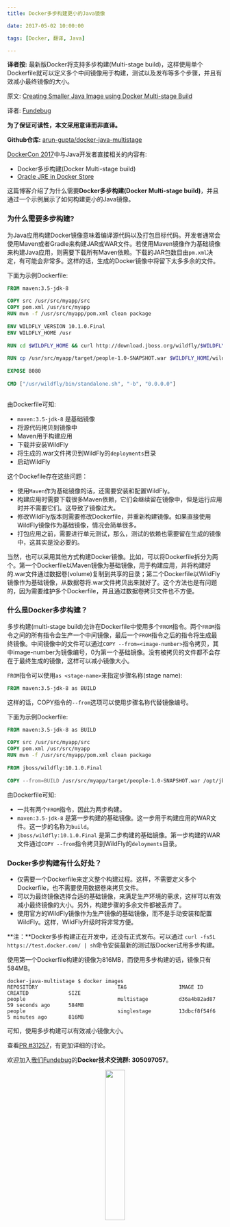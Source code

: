 ```yaml
---
title: Docker多步构建更小的Java镜像

date: 2017-05-02 10:00:00

tags: [Docker, 翻译, Java]

---
```


**译者按:** 最新版Docker将支持多步构建(Multi-stage build)，这样使用单个Dockerfile就可以定义多个中间镜像用于构建，测试以及发布等多个步骤，并且有效减小最终镜像的大小。

<!-- more -->

原文: [Creating Smaller Java Image using Docker Multi-stage Build](http://blog.arungupta.me/smaller-java-image-docker-multi-stage-build/)

译者: [Fundebug](https://fundebug.com/)

**为了保证可读性，本文采用意译而非直译。**

**Github仓库:** [arun-gupta/docker-java-multistage](https://github.com/arun-gupta/docker-java-multistage)

[DockerCon 2017](http://2017.dockercon.com/)中与Java开发者直接相关的内容有:

- Docker多步构建(Docker Multi-stage build)
- [Oracle JRE in Docker Store](https://blogs.oracle.com/developers/official-docker-image-for-oracle-java-and-the-openjdk-roadmap-for-containers)

这篇博客介绍了为什么需要**Docker多步构建(Docker Multi-stage build)**，并且通过一个示例展示了如何构建更小的Java镜像。


### 为什么需要多步构建?

为Java应用构建Docker镜像意味着编译源代码以及打包目标代码。开发者通常会使用Maven或者Gradle来构建JAR或WAR文件。若使用Maven镜像作为基础镜像来构建Java应用，则需要下载所有Maven依赖。下载的JAR包数目由`pm.xml`决定，有可能会非常多。这样的话，生成的Docker镜像中将留下太多多余的文件。

下面为示例Dockerfile:

```dockerfile
FROM maven:3.5-jdk-8
 
COPY src /usr/src/myapp/src
COPY pom.xml /usr/src/myapp
RUN mvn -f /usr/src/myapp/pom.xml clean package
 
ENV WILDFLY_VERSION 10.1.0.Final
ENV WILDFLY_HOME /usr
 
RUN cd $WILDFLY_HOME && curl http://download.jboss.org/wildfly/$WILDFLY_VERSION/wildfly-$WILDFLY_VERSION.tar.gz | tar zx && mv $WILDFLY_HOME/wildfly-$WILDFLY_VERSION $WILDFLY_HOME/wildfly
 
RUN cp /usr/src/myapp/target/people-1.0-SNAPSHOT.war $WILDFLY_HOME/wildfly/standalone/deployments/people.war
 
EXPOSE 8080
 
CMD ["/usr/wildfly/bin/standalone.sh", "-b", "0.0.0.0"]
 
```

由Dockerfile可知:

- `maven:3.5-jdk-8` 是基础镜像
- 将源代码拷贝到镜像中
- Maven用于构建应用
- 下载并安装WildFly
- 将生成的.war文件拷贝到WildFly的`deployments`目录
- 启动WildFly

这个Dockefile存在这些问题：

- 使用`Maven`作为基础镜像的话，还需要安装和配置WildFly。
- 构建应用时需要下载很多Maven依赖，它们会继续留在镜像中，但是运行应用时并不需要它们。这导致了镜像过大。
- 修改WildFly版本则需要修改Dockerfile，并重新构建镜像。如果直接使用WildFly镜像作为基础镜像，情况会简单很多。
- 打包应用之前，需要进行单元测试，那么，测试的依赖也需要留在生成的镜像中，这其实是没必要的。

当然，也可以采用其他方式构建Docker镜像。比如，可以将Dockerfile拆分为两个。第一个Dockerfile以Maven镜像为基础镜像，用于构建应用，并将构建好的.war文件通过数据卷(volume)复制到共享的目录；第二个Dockerfile以WildFly镜像作为基础镜像，从数据卷将.war文件拷贝出来就好了。这个方法也是有问题的，因为需要维护多个Dockerfile，并且通过数据卷拷贝文件也不方便。

### 什么是Docker多步构建？

多步构建(multi-stage build)允许在Dockerfile中使用多个`FROM`指令。两个`FROM`指令之间的所有指令会生产一个中间镜像，最后一个`FROM`指令之后的指令将生成最终镜像。中间镜像中的文件可以通过`COPY --from=<image-number>`指令拷贝，其中image-number为镜像编号，0为第一个基础镜像。没有被拷贝的文件都不会存在于最终生成的镜像，这样可以减小镜像大小。

`FROM`指令可以使用`as <stage-name>`来指定步骤名称(stage name):

```Dockerfile
FROM maven:3.5-jdk-8 as BUILD
```

这样的话，COPY指令的`--from`选项可以使用步骤名称代替镜像编号。

下面为示例Dockerfile:

```Dockerfile
FROM maven:3.5-jdk-8 as BUILD
 
COPY src /usr/src/myapp/src
COPY pom.xml /usr/src/myapp
RUN mvn -f /usr/src/myapp/pom.xml clean package
 
FROM jboss/wildfly:10.1.0.Final
 
COPY --from=BUILD /usr/src/myapp/target/people-1.0-SNAPSHOT.war /opt/jboss/wildfly/standalone/deployments/people.war
```

由Dockerfile可知:

- 一共有两个`FROM`指令，因此为两步构建。
- `maven:3.5-jdk-8` 是第一步构建的基础镜像。这一步用于构建应用的WAR文件。这一步的名称为`build`。
- `jboss/wildfly:10.1.0.Final` 是第二步构建的基础镜像。第一步构建的WAR文件通过`COPY --from`指令拷贝到WildFly的`deloyments`目录。

### Docker多步构建有什么好处？

- 仅需要一个Dockerfile来定义整个构建过程。这样，不需要定义多个Dockerfile，也不需要使用数据卷来拷贝文件。
- 可以为最终镜像选择合适的基础镜像，来满足生产环境的需求，这样可以有效减小最终镜像的大小。另外，构建步骤的多余文件都被丢弃了。
- 使用官方的WildFly镜像作为生产镜像的基础镜像，而不是手动安装和配置WildFly。这样，WildFly升级时将非常方便。

**注：**Docker多步构建正在开发中，还没有正式发布。可以通过 `curl -fsSL https://test.docker.com/ | sh`命令安装最新的测试版Docker试用多步构建。

使用第一个Dockerfile构建的镜像为816MB，而使用多步构建的话，镜像只有584MB。

```shell
docker-java-multistage $ docker images
REPOSITORY                          TAG                 IMAGE ID            CREATED             SIZE
people                              multistage          d36a4b82ad87        59 seconds ago      584MB
people                              singlestage         13dbcf8f54f6        5 minutes ago       816MB
```

可知，使用多步构建可以有效减小镜像大小。

查看[PR #31257](https://github.com/moby/moby/pull/31257)，有更加详细的讨论。

欢迎加入[我们Fundebug](https://fundebug.com/)的**Docker技术交流群: 305097057**。

<div style="text-align: center;">
<img style="width:30%;" src="http://opu5mq5tf.bkt.clouddn.com/qq_docker.JPG" />
</div>
















